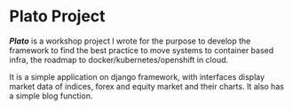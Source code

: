 Plato Project
=============

***Plato*** is a workshop project I wrote for the purpose to develop the framework to find the best practice to move systems to container based infra, the roadmap to docker/kubernetes/openshift in cloud.

It is a simple application on django framework, with interfaces display market data of indices, forex and equity market and their charts. It also has a simple blog function.

